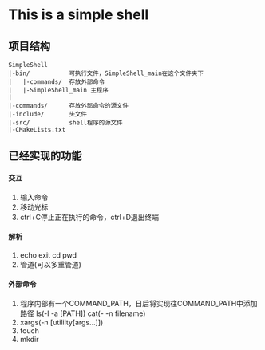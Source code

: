 # This is a simple shell

## 项目结构
```
SimpleShell
|-bin/           可执行文件，SimpleShell_main在这个文件夹下
|   |-commands/  存放外部命令
|   |-SimpleShell_main 主程序
|
|-commands/      存放外部命令的源文件
|-include/       头文件
|-src/           shell程序的源文件
|-CMakeLists.txt
```

## 已经实现的功能
#### 交互
1. 输入命令
2. 移动光标
3. ctrl+C停止正在执行的命令，ctrl+D退出终端

#### 解析
1. echo exit cd pwd
2. 管道(可以多重管道)

#### 外部命令
1. 程序内部有一个COMMAND_PATH，日后将实现往COMMAND_PATH中添加路径
    ls(-l -a \[PATH\])
    cat(- -n filename)
2. xargs(-n \[utililty\[args...\]\])
3. touch
4. mkdir

